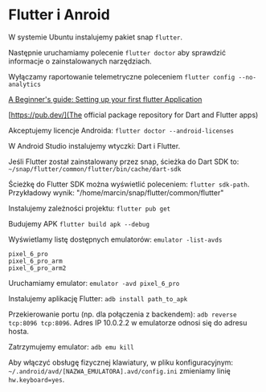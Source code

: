# Flutter i Anroid

W systemie Ubuntu instalujemy pakiet snap `flutter`.

Następnie uruchamiamy polecenie `flutter doctor` aby sprawdzić informacje o zainstalowanych narzędziach.

Wyłączamy raportowanie telemetryczne poleceniem `flutter config --no-analytics`

[A Beginner's guide: Setting up your first flutter Application ](https://dev.to/techifydev/a-beginners-guide-setting-up-your-first-flutter-application-2jm5)

[https://pub.dev/](The official package repository for Dart and Flutter apps)


Akceptujemy licencje Androida: `flutter doctor --android-licenses`

W Android Studio instalujemy wtyczki: Dart i Flutter.

Jeśli Flutter został zainstalowany przez snap, ścieżka do Dart SDK to: `~/snap/flutter/common/flutter/bin/cache/dart-sdk`

Ścieżkę do Flutter SDK można wyświetlić poleceniem: `flutter sdk-path`. Przykładowy wynik: "/home/marcin/snap/flutter/common/flutter"

Instalujemy zależności projektu: `flutter pub get`

Budujemy APK `flutter build apk --debug`

Wyświetlamy listę dostępnych emulatorów: `emulator -list-avds`

```
pixel_6_pro
pixel_6_pro_arm
pixel_6_pro_arm2
```

Uruchamiamy emulator: `emulator -avd pixel_6_pro`

Instalujemy aplikację Flutter: `adb install path_to_apk`

Przekierowanie portu (np. dla połączenia z backendem): `adb reverse tcp:8096 tcp:8096`.
Adres IP 10.0.2.2 w emulatorze odnosi się do adresu hosta.

Zatrzymujemy emulator: `adb emu kill`

Aby włączyć obsługę fizycznej klawiatury, w pliku konfiguracyjnym: `~/.android/avd/[NAZWA_EMULATORA].avd/config.ini` zmieniamy linię `hw.keyboard=yes`.
